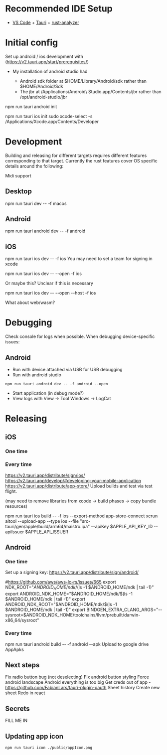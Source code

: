 # Recommended IDE Setup

- [VS Code](https://code.visualstudio.com/) + [Tauri](https://marketplace.visualstudio.com/items?itemName=tauri-apps.tauri-vscode) + [rust-analyzer](https://marketplace.visualstudio.com/items?itemName=rust-lang.rust-analyzer)

# Initial config

Set up android / ios development with (https://v2.tauri.app/start/prerequisites/)

- My installation of android studio had

  - Android sdk folder at $HOME/Library/Android/sdk rather than $HOME/Android/Sdk
  - The jbr at /Applications/Android\ Studio.app/Contents/jbr rather than /opt/android-studio/jbr

npm run tauri android init

npm run tauri ios init
sudo xcode-select -s /Applications/Xcode.app/Contents/Developer

# Development

Building and releasing for different targets requires different features corresponding to that target. Currently the rust features cover OS specific details around the following:

Midi support

## Desktop

npm run tauri dev -- -f macos

## Android

npm run tauri android dev -- -f android

## iOS

npm run tauri ios dev -- -f ios
You may need to set a team for signing in xcode

npm run tauri ios dev -- --open -f ios

Or maybe this? Unclear if this is necessary

npm run tauri ios dev -- --open --host -f ios

What about web/wasm?

# Debugging

Check console for logs when possible. When debugging device-specific issues:

## Android

- Run with device attached via USB for USB debugging
- Run with android studio

```
npm run tauri android dev -- -f android --open
```

- Start application (in debug mode?)
- View logs with View -> Tool Windows -> LogCat

# Releasing

## iOS

### One time

### Every time

https://v2.tauri.app/distribute/sign/ios/
https://v2.tauri.app/develop/#developing-your-mobile-application
https://v2.tauri.app/distribute/app-store/
Upload builds and test via test flight.

(may need to remove libraries from xcode -> build phases -> copy bundle resources)

npm run tauri ios build -- -f ios --export-method app-store-connect
xcrun altool --upload-app --type ios --file "src-tauri/gen/apple/build/arm64/maistro.ipa" --apiKey $APPLE_API_KEY_ID --apiIssuer $APPLE_API_ISSUER

## Android

### One time

Set up a signing key: https://v2.tauri.app/distribute/sign/android/

#https://github.com/aws/aws-lc-rs/issues/665
export NDK_ROOT="$ANDROID_HOME/ndk/$(ls -1 $ANDROID_HOME/ndk | tail -1)"
export ANDROID_NDK_HOME="$ANDROID_HOME/ndk/$(ls -1 $ANDROID_HOME/ndk | tail -1)"
export ANDROID_NDK_ROOT="$ANDROID_HOME/ndk/$(ls -1 $ANDROID_HOME/ndk | tail -1)"
export BINDGEN_EXTRA_CLANG_ARGS="--sysroot=$ANDROID_NDK_HOME/toolchains/llvm/prebuilt/darwin-x86_64/sysroot"

### Every time

npm run tauri android build -- -f android --apk
Upload to google drive AppApks

## Next steps

Fix radio button bug (not deselecting)
Fix android button styling
Force android landscape
Android everything is too big
Get creds out of app - https://github.com/FabianLars/tauri-plugin-oauth
Sheet history
Create new sheet
Redo in react

## Secrets

FILL ME IN

## Updating app icon

```
npm run tauri icon ./public/appIcon.png
```
